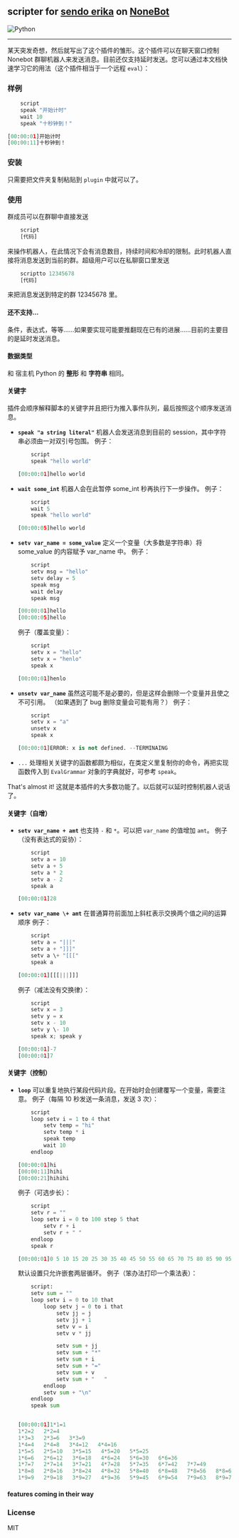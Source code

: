 ## scripter for [sendo erika](https://github.com/cleoold/sendo-erika) on [NoneBot](https://github.com/richardchien/nonebot)
![Python](https://img.shields.io/badge/python-3.7%2B-blue.svg)
<hr />

某天突发奇想，然后就写出了这个插件的雏形。这个插件可以在聊天窗口控制 Nonebot 群聊机器人来发送消息。目前还仅支持延时发送。您可以通过本文档快速学习它的用法（这个插件相当于一个远程 `eval`）：

### 样例
```py
    script
    speak "开始计时"
    wait 10
    speak "十秒钟到！"

[00:00:01]开始计时
[00:00:11]十秒钟到！
```

### 安装
只需要把文件夹复制粘贴到 `plugin` 中就可以了。

### 使用
群成员可以在群聊中直接发送
```py
    script
    [代码]
```
来操作机器人，在此情况下会有消息数目，持续时间和冷却的限制。此时机器人直接将消息发送到当前的群。超级用户可以在私聊窗口里发送
```py
    scriptto 12345678
    [代码]
```
来把消息发送到特定的群 12345678 里。

#### 还不支持...
条件，表达式，等等……如果要实现可能要推翻现在已有的进展……目前的主要目的是延时发送消息。

#### 数据类型
和 宿主机 Python 的 __整形__ 和 __字符串__ 相同。

#### 关键字
插件会顺序解释脚本的关键字并且把行为推入事件队列，最后按照这个顺序发送消息。

*   __`speak "a string literal"`__
    机器人会发送消息到目前的 session，其中字符串必须由一对双引号包围。
    例子：
    ```py
        script
        speak "hello world"

    [00:00:01]hello world
    ```
*   __`wait some_int`__
    机器人会在此暂停 some_int 秒再执行下一步操作。
    例子：
    ```py
        script
        wait 5
        speak "hello world"

    [00:00:05]hello world
    ```

*   __`setv var_name = some_value`__
    定义一个变量（大多数是字符串）将 some_value 的内容赋予 var_name 中。
    例子：
    ```py
        script
        setv msg = "hello"
        setv delay = 5
        speak msg
        wait delay
        speak msg

    [00:00:01]hello
    [00:00:05]hello
    ```
    例子（覆盖变量）：
    ```py
        script
        setv x = "hello"
        setv x = "henlo"
        speak x
    
    [00:00:01]henlo
    ```

*   __`unsetv var_name`__
    虽然这可能不是必要的，但是这样会删除一个变量并且使之不可引用。
    （如果遇到了 bug 删除变量会可能有用？）
    例子：
    ```py
        script
        setv x = "a"
        unsetv x
        speak x

    [00:00:01]ERROR: x is not defined. --TERMINAING
    ```

*   `...`
    处理相关关键字的函数都颇为相似，在类定义里复制你的命令，再把实现函数传入到 `EvalGrammar` 对象的字典就好，可参考 `speak`。

That's almost it! 这就是本插件的大多数功能了。以后就可以延时控制机器人说话了。

#### 关键字（自增）
*   __`setv var_name + amt`__
    也支持 `-` 和 `*`。可以把 `var_name` 的值增加 `amt`。
    例子（没有表达式的妥协）：
    ```py
        script
        setv a = 10
        setv a + 5
        setv a * 2
        setv a - 2
        speak a

    [00:00:01]28
    ```

*   __`setv var_name \+ amt`__
    在普通算符前面加上斜杠表示交换两个值之间的运算顺序
    例子：
    ```py
        script
        setv a = "|||"
        setv a + "]]]"
        setv a \+ "[[["
        speak a

    [00:00:01][[[|||]]]
    ```
    例子（减法没有交换律）：
    ```py
        script
        setv x = 3
        setv y = x
        setv x - 10
        setv y \- 10
        speak x; speak y

    [00:00:01]-7
    [00:00:01]7
    ```


#### 关键字（控制）

*   __`loop`__
    可以重复地执行某段代码片段。在开始时会创建覆写一个变量，需要注意。
    例子（每隔 10 秒发送一条消息，发送 3 次）：
    ```py
        script
        loop setv i = 1 to 4 that
            setv temp = "hi"
            setv temp * i
            speak temp
            wait 10
        endloop

    [00:00:01]hi
    [00:00:11]hihi
    [00:00:21]hihihi
    ```
    例子（可选步长）：
    ```py
        script
        setv r = ""
        loop setv i = 0 to 100 step 5 that
            setv r + i
            setv r + " "
        endloop
        speak r

    [00:00:01]0 5 10 15 20 25 30 35 40 45 50 55 60 65 70 75 80 85 90 95 
    ```
    默认设置只允许嵌套两层循环。
    例子（笨办法打印一个乘法表）：
    ```py
        script:
        setv sum = ""
        loop setv i = 0 to 10 that 
            loop setv j = 0 to i that
                setv jj = j 
                setv jj + 1
                setv v = i
                setv v * jj

                setv sum + jj
                setv sum + "*"
                setv sum + i
                setv sum + "="
                setv sum + v
                setv sum + "   "
            endloop
            setv sum + "\n"
        endloop 
        speak sum

    
    [00:00:01]1*1=1   
    1*2=2   2*2=4   
    1*3=3   2*3=6   3*3=9   
    1*4=4   2*4=8   3*4=12   4*4=16   
    1*5=5   2*5=10   3*5=15   4*5=20   5*5=25   
    1*6=6   2*6=12   3*6=18   4*6=24   5*6=30   6*6=36   
    1*7=7   2*7=14   3*7=21   4*7=28   5*7=35   6*7=42   7*7=49   
    1*8=8   2*8=16   3*8=24   4*8=32   5*8=40   6*8=48   7*8=56   8*8=64   
    1*9=9   2*9=18   3*9=27   4*9=36   5*9=45   6*9=54   7*9=63   8*9=72  9*9=81

    ```

#### features coming in their way

### License
MIT
